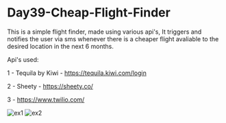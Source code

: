 # Day39-Cheap-Flight-Finder
This is a simple flight finder, made using various api's, It triggers and notifies the user via sms whenever there is a cheaper flight avaliable to the desired location in the next 6 months.

Api's used:

1 - Tequila by Kiwi - https://tequila.kiwi.com/login

2 - Sheety - https://sheety.co/

3 - https://www.twilio.com/

![ex1](https://user-images.githubusercontent.com/86790253/234077559-78ea4867-b503-483a-9c8c-375712d95835.jpg)
![ex2](https://user-images.githubusercontent.com/86790253/234077574-8a7a07cf-73ce-46e2-a16f-dc7684797ee8.jpg)
